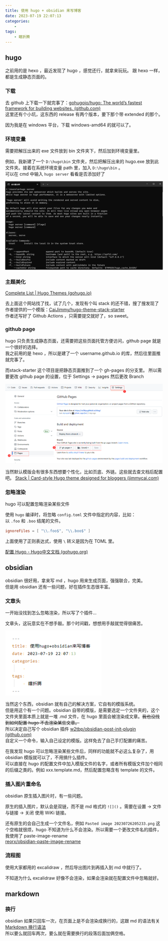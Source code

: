```yaml
---
title: 使用 hugo + obsidian 来写博客
date: 2023-07-19 22:07:13
categories:
    - 
tags:
    - 瞎折腾
---
```


## hugo
之前用的是 hexo ，最近发现了 hugo ，感觉还行，就拿来玩玩。 
跟 hexo 一样，都是生成静态页面的。

### 下载
去 github 上下载一下就完事了：[gohugoio/hugo: The world’s fastest framework for building websites. (github.com)](https://github.com/gohugoio/hugo)  
这里还有个小坑，这东西的 release 有两个版本，要下那个带 extended 的那个。

因为我是在 windows 平台，下载 windows-amd64 的就可以了。

### 环境变量
需要把解压出来的 exe 文件放到 bin 文件夹下，然后加到环境变量里。

例如，我新建了一个 `D:\hugo\bin` 文件夹，然后把解压出来的 hugo.exe 放到此文件夹。接着在系统环境变量 path 里，加入 `D:\hugo\bin` 。  
可以在 cmd 中输入 `hugo server` 看看是否添加好了

![](hugo_server.png)

### 主题美化
[Complete List | Hugo Themes (gohugo.io)](https://themes.gohugo.io/)

去上面这个网站找了找，试了几个，发现有个叫 stack 的还不错，搜了搜发现了作者提供的一个模版：[CaiJimmy/hugo-theme-stack-starter](https://github.com/CaiJimmy/hugo-theme-stack-starter)  
作者还写好了 Github Actions ，只需要提交就好了，so sweet。

### github page
hugo 只负责生成静态页面，还需要把这些页面托管方便访问，github page 就是一个很好的选择。  
我之前用的是 hexo ，所以是建了一个 username.github.io 的库，然后往里面推就完事了。

而stack-starter 这个项目是把静态页面推到了一个 gh-pages 的分支里。
所以需要更改 github page 的设置，位于 Settings -> pages 
然后更改 Branch

![index_image_1.png](index_image_1.png)


当然默认模版会有很多东西想要个性化，比如页底、外链。这些就去查文档后配置吧。
[Stack | Card-style Hugo theme designed for bloggers (jimmycai.com)](https://stack.jimmycai.com/)

### 忽略渲染
hugo 可以配置忽略渲染某些文件  

使用 `hugo` 编译时，将忽略 `config.toml` 文件中指定的内容，比如：以 `.foo` 和 `.boo` 结尾的文件。
```toml
ignoreFiles = [ "\\.foo$", "\\.boo$" ]
```
上面使用了正则表达式，使用 `\` 转义是因为在 TOML 里。

[配置 Hugo - Hugo中文文档 (gohugo.org)](https://www.gohugo.org/doc/overview/configuration/)

## obsidian
obsidian 很好用，拿来写 md ，hugo 用来生成页面，强强联合，完美。  
但是用 obsidian 还有一些问题，好在插件生态很丰富。

### 文章头
一开始没找到怎么忽略渲染，所以写了个插件...

文章头，这玩意实在不想手敲。那个时间戳，想想用手敲就觉得很痛苦。

![index_image_2.png](index_image_2.png)

当然这个东西，obsidian 就有自己的解决方案，它自有的模版系统。  
但是用这个有一个问题。obsidian 自带的模版，是需要选定一个文件夹的，这个文件夹里面本质上就是一堆 .md 文件，在 hugo 里面会被渲染成文章。~~我也没找到如何配置 hugo 不去渲染某些文章。~~  
所以决定自己写个 obsidian 插件 [w2tbp/obsidian-post-init-plugin (github.com)](https://github.com/w2tbp/obsidian-post-init-plugin)  
自定义一个命令，输入自己设定的模版。这样免去了自己手打配置的痛苦。

在我发现 hugo 可以忽略渲染某些文件后，同样的功能就不必这么复杂了，用 obsidian 模版就可以了，不用搞什么插件。  
可以直接在 hugo 的配置文件中加入模版文件的名字，或者所有模版文件加个相同的后缀之类的。例如 xxx.template.md，然后配置忽略含有 template 的文件。


###  插入图片重命名
obsidian 原生插入图片时，有一些问题。

原生的插入图片，默认会是双链，而不是 md 格式的 `![]()` 。需要在设置 -> 文件与链接 -> 关闭 使用 WiKi 链接。

还有原生的会自己生成一个文件名，例如 `Pasted image 20230726205233.png` 这个空格就很烦，hugo 不知道为什么不会渲染。所以需要一个更改文件名的插件，我使用了 paste-image-rename  
[reorx/obsidian-paste-image-rename](https://github.com/reorx/obsidian-paste-image-rename)

### 流程图
使用大家都用的 excalidraw ，然后导出图片到再插入到 md 中就行了。

不知道为什么 excalidraw 好像不会渲染，如果会渲染就在配置文件中忽略就好。


## markdown
### 换行
obsidian 如果只回车一次，在页面上是不会渲染成换行的，这跟 md 的语法有关 [Markdown 换行语法](https://markdown.com.cn/basic-syntax/line-breaks.html)   
所以要么就回车两次，要么就在需要换行的段落后面加俩空格。